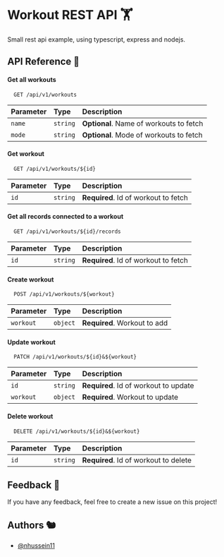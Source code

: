 # Workout REST API :weight_lifting:

Small rest api example, using typescript, express and nodejs.

## API Reference :bicyclist:

#### Get all workouts

```http
  GET /api/v1/workouts
```

| Parameter | Type     | Description                       |
| :-------- | :------- | :-------------------------------- |
| `name`      | `string` | **Optional**. Name of workouts to fetch |
| `mode`      | `string` | **Optional**. Mode of workouts to fetch |

#### Get workout

```http
  GET /api/v1/workouts/${id}
```

| Parameter | Type     | Description                       |
| :-------- | :------- | :-------------------------------- |
| `id`      | `string` | **Required**. Id of workout to fetch |

#### Get all records connected to a workout

```http
  GET /api/v1/workouts/${id}/records
```

| Parameter | Type     | Description                       |
| :-------- | :------- | :-------------------------------- |
| `id`      | `string` | **Required**. Id of workout to fetch |

#### Create workout

```http
  POST /api/v1/workouts/${workout}
```

| Parameter | Type     | Description                       |
| :-------- | :------- | :-------------------------------- |
| `workout`      | `object` | **Required**. Workout to add |


#### Update workout

```http
  PATCH /api/v1/workouts/${id}&${workout}
```

| Parameter | Type     | Description                       |
| :-------- | :------- | :-------------------------------- |
| `id`      | `string` | **Required**. Id of workout to update |
| `workout`      | `object` | **Required**. Workout to update |

#### Delete workout

```http
  DELETE /api/v1/workouts/${id}&${workout}
```

| Parameter | Type     | Description                       |
| :-------- | :------- | :-------------------------------- |
| `id`      | `string` | **Required**. Id of workout to delete |


## Feedback :rocket:

If you have any feedback, feel free to create a new issue on this project! 


## Authors :chipmunk:

- [@nhussein11](https://www.github.com/nhussein11)
